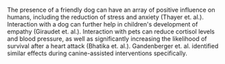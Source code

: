 The presence of a friendly dog can have an array of positive influence on humans, including the reduction of stress and anxiety (Thayer et. al.). Interaction with a dog can further help in children's development of empathy (Giraudet et. al.). Interaction with pets can reduce cortisol levels and blood pressure, as well as significantly increasing the likelihood of survival after a heart attack (Bhatika et. al.). Gandenberger et. al. identified similar effects during canine-assisted interventions specifically.  